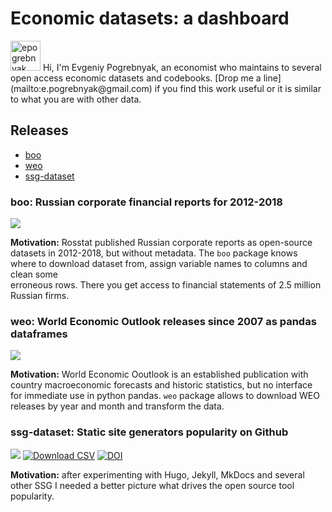 # Economic datasets: a dashboard

<img class="avatar" alt="epogrebnyak" src="https://github.com/epogrebnyak.png?v=3&s=96" width="48" height="48" />
Hi, I'm Evgeniy Pogrebnyak, an economist who maintains to several open access economic datasets and codebooks. 
[Drop me a line](mailto:e.pogrebnyak@gmail.com) if you find this work useful or it is similar to what you are with other data.

[tg]: https://t.me/epoepo
[tw]: https://twitter.com/PogrebnyakE

## Releases

- [boo](#boo)
- [weo](#weo)
- [ssg-dataset](#ssg-dataset)

<a name="boo">
  
### boo: Russian corporate financial reports for 2012-2018

[![](https://badgen.net/badge/icon/github?icon=github&label)][boo]

[boo]: https://github.com/ru-corporate/boo

**Motivation:** Rosstat published Russian corporate reports as open-source datasets 
in 2012-2018, but without metadata. The `boo` package knows where to 
download dataset from, assign variable names to columns and clean some  
erroneous rows. There you get access to financial statements of 2.5 million Russian 
firms.

<a name="weo">
  
### weo: World Economic Outlook releases since 2007 as pandas dataframes

[![](https://badgen.net/badge/icon/github?icon=github&label)][weo]

[weo]: https://github.com/ru-corporate/boo

**Motivation:** World Economic Ooutlook is an established publication with country macroeconomic forecasts
and historic statistics, but no interface for immediate use in python pandas. `weo`
package allows to download WEO releases by year and month and transform the data.

<a name="ssg">
  
### ssg-dataset: Static site generators popularity on Github

[![](https://badgen.net/badge/icon/github?icon=github&label)][ssg]
[![Download CSV](https://img.shields.io/badge/download-CSV-brightgreen)][url]
[![DOI](https://zenodo.org/badge/DOI/10.5281/zenodo.4429834.svg)](https://doi.org/10.5281/zenodo.4429834)

[url]: https://raw.githubusercontent.com/epogrebnyak/ssg-dataset/main/data/ssg.csv
[ssg]: https://github.com/epogrebnyak/ssg-dataset

**Motivation:** after experimenting with Hugo, Jekyll, MkDocs and several other SSG I needed
a better picture what drives the open source tool popularity.



<!--
## Scripts and demos
## Archive
-->
